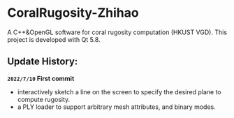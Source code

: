 # CoralRugosity-Zhihao
A C++&amp;OpenGL software for coral rugosity computation (HKUST VGD). This project is developed with Qt 5.8.

## Update History:

**``2022/7/10`` First commit**

  - interactively sketch a line on the screen to specify the desired plane to compute rugosity.
  - a PLY loader to support arbitrary mesh attributes, and binary modes.
